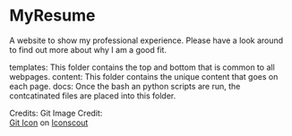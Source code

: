 # MyResume


A website to show my professional experience. Please have a look around to find out more about why I am a good fit. 



templates: This folder contains the top and bottom that is common to all webpages. 
content: This folder contains the unique content that goes on each page.
docs: Once the bash an python scripts are run, the contcatinated files are placed into this folder. 




Credits:
Git Image Credit:  
<a href="https://iconscout.com/icons/git" target="_blank">Git Icon</a> on <a href="https://iconscout.com">Iconscout</a>
